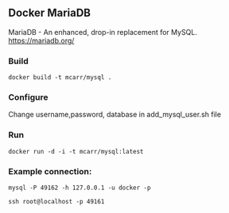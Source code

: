 
## Docker MariaDB

MariaDB - An enhanced, drop-in replacement for MySQL.
https://mariadb.org/


### Build
    
    docker build -t mcarr/mysql . 

### Configure

Change username,password, database in add_mysql_user.sh file

### Run

    docker run -d -i -t mcarr/mysql:latest

### Example connection:

    mysql -P 49162 -h 127.0.0.1 -u docker -p

    ssh root@localhost -p 49161

